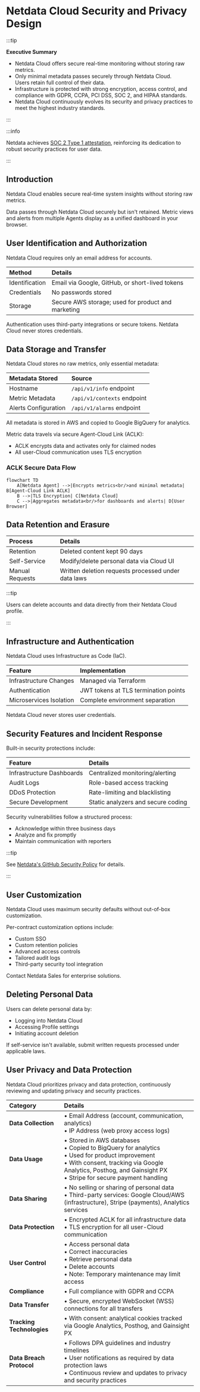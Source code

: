 # Netdata Cloud Security and Privacy Design

:::tip

**Executive Summary**

- Netdata Cloud offers secure real-time monitoring without storing raw metrics.
- Only minimal metadata passes securely through Netdata Cloud.  
  Users retain full control of their data.
- Infrastructure is protected with strong encryption, access control, and compliance with GDPR, CCPA, PCI DSS, SOC 2, and HIPAA standards.
- Netdata Cloud continuously evolves its security and privacy practices to meet the highest industry standards.

:::

:::info

Netdata achieves [SOC 2 Type 1 attestation](https://www.netdata.cloud/blog/soc2-type1/), reinforcing its dedication to robust security practices for user data.

:::

## Introduction

Netdata Cloud enables secure real-time system insights without storing raw metrics.

Data passes through Netdata Cloud securely but isn't retained. Metric views and alerts from multiple Agents display as a unified dashboard in your browser.

## User Identification and Authorization

Netdata Cloud requires only an email address for accounts.

| **Method**     | **Details**                                        |
|:---------------|:---------------------------------------------------|
| Identification | Email via Google, GitHub, or short-lived tokens    |
| Credentials    | No passwords stored                                |
| Storage        | Secure AWS storage; used for product and marketing |

Authentication uses third-party integrations or secure tokens. Netdata Cloud never stores credentials.

## Data Storage and Transfer

Netdata Cloud stores no raw metrics, only essential metadata:

| **Metadata Stored**  | **Source**                  |
|:---------------------|:----------------------------|
| Hostname             | `/api/v1/info` endpoint     |
| Metric Metadata      | `/api/v1/contexts` endpoint |
| Alerts Configuration | `/api/v1/alarms` endpoint   |

All metadata is stored in AWS and copied to Google BigQuery for analytics.

Metric data travels via secure Agent-Cloud Link (ACLK):

- ACLK encrypts data and activates only for claimed nodes
- All user-Cloud communication uses TLS encryption

### ACLK Secure Data Flow

```mermaid
flowchart TD
    A[Netdata Agent] -->|Encrypts metrics<br/>and minimal metadata| B[Agent-Cloud Link ACLK]
    B -->|TLS Encryption| C[Netdata Cloud]
    C -->|Aggregates metadata<br/>for dashboards and alerts| D[User Browser]

```

## Data Retention and Erasure

| **Process**     | **Details**                                         |
|:----------------|:----------------------------------------------------|
| Retention       | Deleted content kept 90 days                        |
| Self-Service    | Modify/delete personal data via Cloud UI            |
| Manual Requests | Written deletion requests processed under data laws |

:::tip

Users can delete accounts and data directly from their Netdata Cloud profile.

:::

## Infrastructure and Authentication

Netdata Cloud uses Infrastructure as Code (IaC).

| **Feature**             | **Implementation**                   |
|:------------------------|:-------------------------------------|
| Infrastructure Changes  | Managed via Terraform                |
| Authentication          | JWT tokens at TLS termination points |
| Microservices Isolation | Complete environment separation      |

Netdata Cloud never stores user credentials.

## Security Features and Incident Response

Built-in security protections include:

| **Feature**               | **Details**                        |
|:--------------------------|:-----------------------------------|
| Infrastructure Dashboards | Centralized monitoring/alerting    |
| Audit Logs                | Role-based access tracking         |
| DDoS Protection           | Rate-limiting and blacklisting     |
| Secure Development        | Static analyzers and secure coding |

Security vulnerabilities follow a structured process:

- Acknowledge within three business days
- Analyze and fix promptly
- Maintain communication with reporters

:::tip

See [Netdata's GitHub Security Policy](https://github.com/netdata/netdata/security/policy) for details.

:::

## User Customization

Netdata Cloud uses maximum security defaults without out-of-box customization.

Per-contract customization options include:

- Custom SSO
- Custom retention policies
- Advanced access controls
- Tailored audit logs
- Third-party security tool integration

Contact Netdata Sales for enterprise solutions.

## Deleting Personal Data

Users can delete personal data by:

- Logging into Netdata Cloud
- Accessing Profile settings
- Initiating account deletion

If self-service isn't available, submit written requests processed under applicable laws.

## User Privacy and Data Protection

Netdata Cloud prioritizes privacy and data protection, continuously reviewing and updating privacy and security practices.

| **Category**              | **Details**                                                                                                                                                                                                               |
|:--------------------------|:--------------------------------------------------------------------------------------------------------------------------------------------------------------------------------------------------------------------------|
| **Data Collection**       | • Email Address (account, communication, analytics)<br/>• IP Address (web proxy access logs)                                                                                                                              |
| **Data Usage**            | • Stored in AWS databases<br/>• Copied to BigQuery for analytics<br/>• Used for product improvement<br/>• With consent, tracking via Google Analytics, Posthog, and Gainsight PX<br/>• Stripe for secure payment handling |
| **Data Sharing**          | • No selling or sharing of personal data<br/>• Third-party services: Google Cloud/AWS (infrastructure), Stripe (payments), Analytics services                                                                             |
| **Data Protection**       | • Encrypted ACLK for all infrastructure data<br/>• TLS encryption for all user-Cloud communication                                                                                                                        |
| **User Control**          | • Access personal data<br/>• Correct inaccuracies<br/>• Retrieve personal data<br/>• Delete accounts<br/>• Note: Temporary maintenance may limit access                                                                   |
| **Compliance**            | • Full compliance with GDPR and CCPA                                                                                                                                                                                      |
| **Data Transfer**         | • Secure, encrypted WebSocket (WSS) connections for all transfers                                                                                                                                                         |
| **Tracking Technologies** | • With consent: analytical cookies tracked via Google Analytics, Posthog, and Gainsight PX                                                                                                                                |
| **Data Breach Protocol**  | • Follows DPA guidelines and industry timelines<br/>• User notifications as required by data protection laws<br/>• Continuous review and updates to privacy and security practices                                        |
